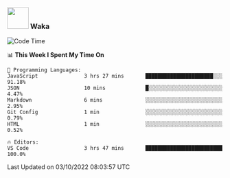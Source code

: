 ### <img src="https://media.giphy.com/media/VgCDAzcKvsR6OM0uWg/giphy.gif" width="50"> Waka

  <!--START_SECTION:waka-->
![Code Time](http://img.shields.io/badge/Code%20Time-895%20hrs%2026%20mins-blue)

📊 **This Week I Spent My Time On** 

```text
💬 Programming Languages: 
JavaScript               3 hrs 27 mins       ██████████████████████░░░   91.18% 
JSON                     10 mins             █░░░░░░░░░░░░░░░░░░░░░░░░   4.47% 
Markdown                 6 mins              ░░░░░░░░░░░░░░░░░░░░░░░░░   2.95% 
Git Config               1 min               ░░░░░░░░░░░░░░░░░░░░░░░░░   0.79% 
HTML                     1 min               ░░░░░░░░░░░░░░░░░░░░░░░░░   0.52%

🔥 Editors: 
VS Code                  3 hrs 47 mins       █████████████████████████   100.0%

```


 Last Updated on 03/10/2022 08:03:57 UTC
<!--END_SECTION:waka-->
